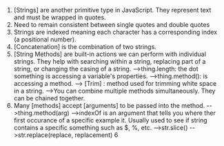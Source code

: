 1. [Strings] are another primitive type in JavaScript. They represent text and must be wrapped in quotes. 
2. Need to remain consistent between single quotes and double quotes
3. Strings are indexed meaning each character has a corresponding index (a positional number).
4. [Concatenation] is the combination of two strings.
5. [String Methods] are built-in actions we can perform with individual strings. They help with searching within a string, replacing part of a string, or changing the casing of a string.
	-->thing.length: the dot something is accessing a variable's properties.
	-->thing.method(): is accessing a method.
	--> [Trim] : method used for trimming white space in a string. 
	-->You can combine multiple methods simultaneously. They can be chained together. 
6. Many [methods] accept [arguments] to be passed into the method.
	-->thing.method(arg)
	-->indexOf is an argument that tells you where ther first occurance of a specific example it. Usually used to see if string contains a specific something such as $, %, etc. 
	-->str.slice()
	-->str.replace(replace, replacement)
6